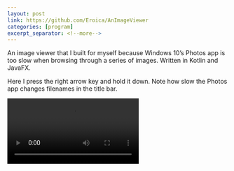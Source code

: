 ```yaml
---
layout: post
link: https://github.com/Eroica/AnImageViewer
categories: [program]
excerpt_separator: <!--more-->
---
```


An image viewer that I built for myself because Windows 10’s Photos app is too slow when browsing through a series of images. Written in Kotlin and JavaFX.

Here I press the right arrow key and hold it down. Note how slow the Photos app changes filenames in the title bar.

<video controls>
<source src="{{ '/videos/AnImageViewer.mp4' | relative_url }}">
</video>

<!--more-->
